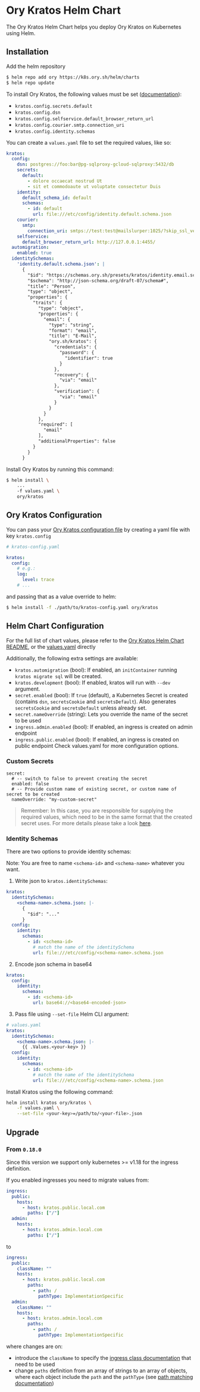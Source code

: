 # Ory Kratos Helm Chart

The Ory Kratos Helm Chart helps you deploy Ory Kratos on Kubernetes using Helm.

## Installation

Add the helm repository

```bash
$ helm repo add ory https://k8s.ory.sh/helm/charts
$ helm repo update
```

To install Ory Kratos, the following values must be set
([documentation](https://www.ory.sh/kratos/docs/reference/configuration)):

- `kratos.config.secrets.default`
- `kratos.config.dsn`
- `kratos.config.selfservice.default_browser_return_url`
- `kratos.config.courier.smtp.connection_uri`
- `kratos.config.identity.schemas`


You can create a `values.yaml` file to set the required values, like so:

```yaml
kratos:
  config:
    dsn: postgres://foo:bar@pg-sqlproxy-gcloud-sqlproxy:5432/db
    secrets:
      default:
        - dolore occaecat nostrud Ut
        - sit et commodoaute ut voluptate consectetur Duis
    identity:
      default_schema_id: default
      schemas:
        - id: default
          url: file:///etc/config/identity.default.schema.json
    courier:
      smtp:
        connection_uri: smtps://test:test@mailslurper:1025/?skip_ssl_verify=true
    selfservice:
      default_browser_return_url: http://127.0.0.1:4455/
  automigration:
    enabled: true
  identitySchemas:
    'identity.default.schema.json': |
      {
        "$id": "https://schemas.ory.sh/presets/kratos/identity.email.schema.json",
        "$schema": "http://json-schema.org/draft-07/schema#",
        "title": "Person",
        "type": "object",
        "properties": {
          "traits": {
            "type": "object",
            "properties": {
              "email": {
                "type": "string",
                "format": "email",
                "title": "E-Mail",
                "ory.sh/kratos": {
                  "credentials": {
                    "password": {
                      "identifier": true
                    }
                  },
                  "recovery": {
                    "via": "email"
                  },
                  "verification": {
                    "via": "email"
                  }
                }
              }
            },
            "required": [
              "email"
            ],
            "additionalProperties": false
          }
        }
      }

```

Install Ory Kratos by running this command:

```bash
$ helm install \
    ...
    -f values.yaml \
    ory/kratos
```

## Ory Kratos Configuration

You can pass your
[Ory Kratos configuration file](https://www.ory.sh/kratos/docs/reference/configuration)
by creating a yaml file with key `kratos.config`

```yaml
# kratos-config.yaml

kratos:
  config:
    # e.g.:
    log:
      level: trace
    # ...
```

and passing that as a value override to helm:

```bash
$ helm install -f ./path/to/kratos-config.yaml ory/kratos
```

## Helm Chart Configuration

For the full list of chart values, please refer to the
[Ory Kratos Helm Chart README](https://github.com/ory/k8s/tree/master/helm/charts/kratos),
or the
[values.yaml](https://github.com/ory/k8s/blob/master/helm/charts/kratos/values.yaml)
directly

Additionally, the following extra settings are available:

- `kratos.automigration` (bool): If enabled, an `initContainer` running
  `kratos migrate sql` will be created.
- `kratos.development` (bool): If enabled, kratos will run with `--dev`
  argument.
- `secret.enabled` (bool): If `true` (default), a Kubernetes Secret is created
  (contains `dsn`, `secretsCookie` and `secretsDefault`). Also generates
  `secretsCookie` and `secretsDefault` unless already set.
- `secret.nameOverride` (string): Lets you override the name of the secret to be
  used
- `ingress.admin.enabled` (bool): If enabled, an ingress is created on admin
  endpoint
- `ingress.public.enabled` (bool): If enabled, an ingress is created on public
  endpoint Check values.yaml for more configuration options.

### Custom Secrets

```
secret:
  # -- switch to false to prevent creating the secret
  enabled: false
  # -- Provide custom name of existing secret, or custom name of secret to be created
  nameOverride: "my-custom-secret"
```

> Remember: In this case, you are responsible for supplying the required values,
> which need to be in the same format that the created secret uses. For more
> details please take a look
> [here](https://github.com/ory/k8s/blob/master/helm/charts/kratos/templates/secrets.yaml#L15).

### Identity Schemas

There are two options to provide identity schemas:

Note: You are free to name `<schema-id>` and `<schema-name>` whatever you want.

1. Write json to `kratos.identitySchemas`:

```yaml
kratos:
  identitySchemas:
    <schema-name>.schema.json: |-
      {
        "$id": "..."
      }
  config:
    identity:
      schemas:
        - id: <schema-id>
          # match the name of the identitySchema
          url: file:///etc/config/<schema-name>.schema.json
```

2. Encode json schema in base64

```yaml
kratos:
  config:
    identity:
      schemas:
        - id: <schema-id>
          url: base64://<base64-encoded-json>
```

3. Pass file using `--set-file` Helm CLI argument:

```yaml
# values.yaml
kratos:
  identitySchemas:
    <schema-name>.schema.json: |-
      {{ .Values.<your-key> }}
  config:
    identity:
      schemas:
        - id: <schema-id>
          # match the name of the identitySchema
          url: file:///etc/config/<schema-name>.schema.json
```

Install Kratos using the following command:
```bash
helm install kratos ory/kratos \
    -f values.yaml \
    --set-file <your-key>=/path/to/<your-file>.json
```

## Upgrade

### From `0.18.0`

Since this version we support only kubernetes >= v1.18 for the ingress
definition.

If you enabled ingresses you need to migrate values from:

```yaml
ingress:
  public:
    hosts:
      - host: kratos.public.local.com
        paths: ["/"]
  admin:
    hosts:
      - host: kratos.admin.local.com
        paths: ["/"]
```

to

```yaml
ingress:
  public:
    className: ""
    hosts:
      - host: kratos.public.local.com
        paths:
          - path: /
            pathType: ImplementationSpecific
  admin:
    className: ""
    hosts:
      - host: kratos.admin.local.com
        paths:
          - path: /
            pathType: ImplementationSpecific
```

where changes are on:

- introduce the `className` to specify the
  [ingress class documentation](https://kubernetes.io/blog/2020/04/02/improvements-to-the-ingress-api-in-kubernetes-1.18/#extended-configuration-with-ingress-classes)
  that need to be used
- change `paths` definition from an array of strings to an array of objects,
  where each object include the `path` and the `pathType` (see
  [path matching documentation](https://kubernetes.io/blog/2020/04/02/improvements-to-the-ingress-api-in-kubernetes-1.18/#better-path-matching-with-path-types))
